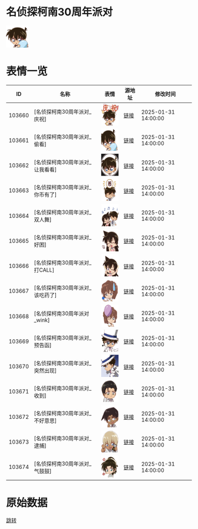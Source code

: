 # 名侦探柯南30周年派对

<img src="./cover.png" height="60" alt="cover" />

# 表情一览

|ID|名称|表情|源地址|修改时间|
|----|----|----|----|----|
|103660|[名侦探柯南30周年派对_庆祝]|<img src="./pic/103660_%5B名侦探柯南30周年派对_庆祝%5D.png" height="60" alt="庆祝"/>|[链接](https://i0.hdslb.com/bfs/garb/af800632e6a68a35fbeb1b60d52a288dc17c3d13.png)|2025-01-31 14:00:00|
|103661|[名侦探柯南30周年派对_偷看]|<img src="./pic/103661_%5B名侦探柯南30周年派对_偷看%5D.png" height="60" alt="偷看"/>|[链接](https://i0.hdslb.com/bfs/garb/e6d1845cb88224fc5ab16beede3706c960894f16.png)|2025-01-31 14:00:00|
|103662|[名侦探柯南30周年派对_让我看看]|<img src="./pic/103662_%5B名侦探柯南30周年派对_让我看看%5D.png" height="60" alt="让我看看"/>|[链接](https://i0.hdslb.com/bfs/garb/ab4fd38ee6944a9b092f3190f2cbcf0f1c66fc38.png)|2025-01-31 14:00:00|
|103663|[名侦探柯南30周年派对_你币有了]|<img src="./pic/103663_%5B名侦探柯南30周年派对_你币有了%5D.png" height="60" alt="你币有了"/>|[链接](https://i0.hdslb.com/bfs/garb/b1bb606bbc873401b9ffab79947f44d5c4379516.png)|2025-01-31 14:00:00|
|103664|[名侦探柯南30周年派对_双人舞]|<img src="./pic/103664_%5B名侦探柯南30周年派对_双人舞%5D.png" height="60" alt="双人舞"/>|[链接](https://i0.hdslb.com/bfs/garb/aa02c666a7e598889a2b6a707a70398505ba58ee.png)|2025-01-31 14:00:00|
|103665|[名侦探柯南30周年派对_好困]|<img src="./pic/103665_%5B名侦探柯南30周年派对_好困%5D.png" height="60" alt="好困"/>|[链接](https://i0.hdslb.com/bfs/garb/026e4b2592c77309ced3197baf0b7445cbcc82e5.png)|2025-01-31 14:00:00|
|103666|[名侦探柯南30周年派对_打CALL]|<img src="./pic/103666_%5B名侦探柯南30周年派对_打CALL%5D.png" height="60" alt="打CALL"/>|[链接](https://i0.hdslb.com/bfs/garb/8b6a3af8c454f9050b08a018f275c52f3cbf21a9.png)|2025-01-31 14:00:00|
|103667|[名侦探柯南30周年派对_该吃药了]|<img src="./pic/103667_%5B名侦探柯南30周年派对_该吃药了%5D.png" height="60" alt="该吃药了"/>|[链接](https://i0.hdslb.com/bfs/garb/ca1fa8baf0a922924b0b84522af22655c52b2411.png)|2025-01-31 14:00:00|
|103668|[名侦探柯南30周年派对_wink]|<img src="./pic/103668_%5B名侦探柯南30周年派对_wink%5D.png" height="60" alt="wink"/>|[链接](https://i0.hdslb.com/bfs/garb/9736e914fd82a3f4b3ada8bf3ae7347dbeaf29d0.png)|2025-01-31 14:00:00|
|103669|[名侦探柯南30周年派对_预告函]|<img src="./pic/103669_%5B名侦探柯南30周年派对_预告函%5D.png" height="60" alt="预告函"/>|[链接](https://i0.hdslb.com/bfs/garb/6e97cc371a3924d865e9f5391624c331c41068ba.png)|2025-01-31 14:00:00|
|103670|[名侦探柯南30周年派对_突然出现]|<img src="./pic/103670_%5B名侦探柯南30周年派对_突然出现%5D.png" height="60" alt="突然出现"/>|[链接](https://i0.hdslb.com/bfs/garb/a43868400073947ed1a9633fb8da665c1428efb9.png)|2025-01-31 14:00:00|
|103671|[名侦探柯南30周年派对_收到]|<img src="./pic/103671_%5B名侦探柯南30周年派对_收到%5D.png" height="60" alt="收到"/>|[链接](https://i0.hdslb.com/bfs/garb/d59dba10ce225e9226c87dd18abd5d2191aa4bf9.png)|2025-01-31 14:00:00|
|103672|[名侦探柯南30周年派对_不好意思]|<img src="./pic/103672_%5B名侦探柯南30周年派对_不好意思%5D.png" height="60" alt="不好意思"/>|[链接](https://i0.hdslb.com/bfs/garb/6c16fa79678296d880d05f8a6dd3100476d2b26f.png)|2025-01-31 14:00:00|
|103673|[名侦探柯南30周年派对_逮捕]|<img src="./pic/103673_%5B名侦探柯南30周年派对_逮捕%5D.png" height="60" alt="逮捕"/>|[链接](https://i0.hdslb.com/bfs/garb/c526c8ea34f73f28643950e5f74a06882a4a51a8.png)|2025-01-31 14:00:00|
|103674|[名侦探柯南30周年派对_气鼓鼓]|<img src="./pic/103674_%5B名侦探柯南30周年派对_气鼓鼓%5D.png" height="60" alt="气鼓鼓"/>|[链接](https://i0.hdslb.com/bfs/garb/c26e0fd3c67809e097abb788e4b01e452a92817e.png)|2025-01-31 14:00:00|

# 原始数据

[跳转](./raw.json)

